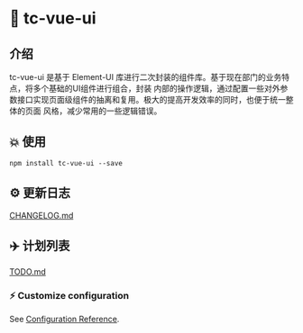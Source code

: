 # :memo: tc-vue-ui

## 介绍

tc-vue-ui 是基于 Element-UI 库进行二次封装的组件库。基于现在部门的业务特点，将多个基础的UI组件进行组合，封装
内部的操作逻辑，通过配置一些对外参数接口实现页面级组件的抽离和复用。极大的提高开发效率的同时，也便于统一整体的页面
风格，减少常用的一些逻辑错误。

## :boom: 使用

```shell
npm install tc-vue-ui --save
```

## :gear: 更新日志

[CHANGELOG.md](./CHANGELOG.md)

## :airplane: 计划列表

[TODO.md](./TODO.md)

### :zap: Customize configuration

See [Configuration Reference](https://cli.vuejs.org/config/).
